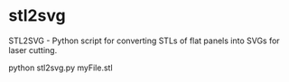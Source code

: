# stl2svg
STL2SVG - Python script for converting STLs of flat panels into SVGs for laser cutting.

python stl2svg.py myFile.stl
